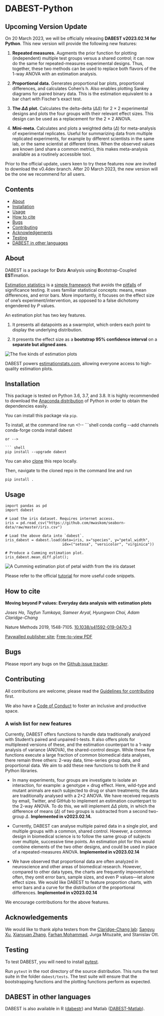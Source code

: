 DABEST-Python
================

<!-- WARNING: THIS FILE WAS AUTOGENERATED! DO NOT EDIT! -->

## Upcoming Version Update

On 20 March 2023, we will be officially releasing **DABEST v2023.02.14
for Python**. This new version will provide the following new features:

1.  **Repeated measures.** Augments the prior function for plotting
    (independent) multiple test groups versus a shared control; it can
    now do the same for repeated-measures experimental designs. Thus,
    together, these two methods can be used to replace both flavors of
    the 1-way ANOVA with an estimation analysis.

2.  **Proportional data.** Generates proportional bar plots,
    proportional differences, and calculates Cohen’s h. Also enables
    plotting Sankey diagrams for paired binary data. This is the
    estimation equivalent to a bar chart with Fischer’s exact test.

3.  **The $\Delta\Delta$ plot.** Calculates the delta-delta
    ($\Delta\Delta$) for 2 × 2 experimental designs and plots the four
    groups with their relevant effect sizes. This design can be used as
    a replacement for the 2 × 2 ANOVA.

4.  **Mini-meta.** Calculates and plots a weighted delta ($\Delta$) for
    meta-analysis of experimental replicates. Useful for summarizing
    data from multiple replicated experiments, for example by different
    scientists in the same lab, or the same scientist at different
    times. When the observed values are known (and share a common
    metric), this makes meta-analysis available as a routinely
    accessible tool.

Prior to the official update, users keen to try these features now are
invited to download the v0.4dev branch. After 20 March 2023, the new
version will be the one we recommend for all users.

## Contents

<!-- TOC depthFrom:1 depthTo:2 withLinks:1 updateOnSave:1 orderedList:0 -->

- [About](#about)
- [Installation](#installation)
- [Usage](#usage)
- [How to cite](#how-to-cite)
- [Bugs](#bugs)
- [Contributing](#contributing)
- [Acknowledgements](#acknowledgements)
- [Testing](#testing)
- [DABEST in other languages](#dabest-in-other-languages)

<!-- /TOC -->

## About

DABEST is a package for **D**ata **A**nalysis using
**B**ootstrap-Coupled **EST**imation.

[Estimation
statistics](https://en.wikipedia.org/wiki/Estimation_statistics) is a
[simple framework](https://thenewstatistics.com/itns/) that avoids the
[pitfalls](https://www.nature.com/articles/nmeth.3288) of significance
testing. It uses familiar statistical concepts: means, mean differences,
and error bars. More importantly, it focuses on the effect size of one’s
experiment/intervention, as opposed to a false dichotomy engendered by
*P* values.

An estimation plot has two key features.

1.  It presents all datapoints as a swarmplot, which orders each point
    to display the underlying distribution.

2.  It presents the effect size as a **bootstrap 95% confidence
    interval** on a **separate but aligned axes**.

![The five kinds of estimation
plots](showpiece.png "The five kinds of estimation plots.")

DABEST powers [estimationstats.com](https://www.estimationstats.com/),
allowing everyone access to high-quality estimation plots.

## Installation

This package is tested on Python 3.6, 3.7, and 3.8. It is highly
recommended to download the [Anaconda
distribution](https://www.continuum.io/downloads) of Python in order to
obtain the dependencies easily.

You can install this package via `pip`.

To install, at the command line run <!-- ```shell
conda config --add channels conda-forge
conda install dabest
```
or -->

``` shell
pip install --upgrade dabest
```

You can also
[clone](https://help.github.com/articles/cloning-a-repository) this repo
locally.

Then, navigate to the cloned repo in the command line and run

``` shell
pip install .
```

## Usage

``` python3
import pandas as pd
import dabest

# Load the iris dataset. Requires internet access.
iris = pd.read_csv("https://github.com/mwaskom/seaborn-data/raw/master/iris.csv")

# Load the above data into `dabest`.
iris_dabest = dabest.load(data=iris, x="species", y="petal_width",
                          idx=("setosa", "versicolor", "virginica"))

# Produce a Cumming estimation plot.
iris_dabest.mean_diff.plot();
```

![A Cumming estimation plot of petal width from the iris
dataset](iris.png)

Please refer to the official
[tutorial](https://acclab.github.io/DABEST-python-docs/tutorial.html)
for more useful code snippets.

## How to cite

**Moving beyond P values: Everyday data analysis with estimation plots**

*Joses Ho, Tayfun Tumkaya, Sameer Aryal, Hyungwon Choi, Adam
Claridge-Chang*

Nature Methods 2019, 1548-7105.
[10.1038/s41592-019-0470-3](http://dx.doi.org/10.1038/s41592-019-0470-3)

[Paywalled publisher
site](https://www.nature.com/articles/s41592-019-0470-3); [Free-to-view
PDF](https://rdcu.be/bHhJ4)

## Bugs

Please report any bugs on the [Github issue
tracker](https://github.com/ACCLAB/DABEST-python/issues/new).

## Contributing

All contributions are welcome; please read the [Guidelines for
contributing](https://github.com/ACCLAB/DABEST-python/blob/master/CONTRIBUTING.md)
first.

We also have a [Code of
Conduct](https://github.com/ACCLAB/DABEST-python/blob/master/CODE_OF_CONDUCT.md)
to foster an inclusive and productive space.

### A wish list for new features

Currently, DABEST offers functions to handle data traditionally analyzed
with Student’s paired and unpaired t-tests. It also offers plots for
multiplexed versions of these, and the estimation counterpart to a 1-way
analysis of variance (ANOVA), the shared-control design. While these
five functions execute a large fraction of common biomedical data
analyses, there remain three others: 2-way data, time-series group data,
and proportional data. We aim to add these new functions to both the R
and Python libraries.

- In many experiments, four groups are investigate to isolate an
  interaction, for example: a genotype × drug effect. Here, wild-type
  and mutant animals are each subjected to drug or sham treatments; the
  data are traditionally analysed with a 2×2 ANOVA. We have received
  requests by email, Twitter, and GitHub to implement an estimation
  counterpart to the 2-way ANOVA. To do this, we will implement
  $\Delta\Delta$ plots, in which the difference of means ($\Delta$) of
  two groups is subtracted from a second two-group $\Delta$.
  **Implemented in v2023.02.14.**

- Currently, DABEST can analyse multiple paired data in a single plot,
  and multiple groups with a common, shared control. However, a common
  design in biomedical science is to follow the same group of subjects
  over multiple, successive time points. An estimation plot for this
  would combine elements of the two other designs, and could be used in
  place of a repeated-measures ANOVA. **Implemented in v2023.02.14**

- We have observed that proportional data are often analyzed in
  neuroscience and other areas of biomedical research. However, compared
  to other data types, the charts are frequently impoverished: often,
  they omit error bars, sample sizes, and even P values—let alone effect
  sizes. We would like DABEST to feature proportion charts, with error
  bars and a curve for the distribution of the proportional differences.
  **Implemented in v2023.02.14**

We encourage contributions for the above features.

## Acknowledgements

We would like to thank alpha testers from the [Claridge-Chang
lab](https://www.claridgechang.net/): [Sangyu
Xu](https://github.com/sangyu), [Xianyuan
Zhang](https://github.com/XYZfar), [Farhan
Mohammad](https://github.com/farhan8igib), Jurga Mituzaitė, and
Stanislav Ott.

## Testing

To test DABEST, you will need to install
[pytest](https://docs.pytest.org/en/latest).

Run `pytest` in the root directory of the source distribution. This runs
the test suite in the folder `dabest/tests`. The test suite will ensure
that the bootstrapping functions and the plotting functions perform as
expected.

## DABEST in other languages

DABEST is also available in R
([dabestr](https://github.com/ACCLAB/dabestr)) and Matlab
([DABEST-Matlab](https://github.com/ACCLAB/DABEST-Matlab)).
